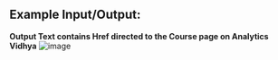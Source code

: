 ## Example Input/Output:
**Output Text contains Href directed to the Course page on Analytics Vidhya**
![image](https://github.com/user-attachments/assets/f69ab56d-eb0d-431f-b019-f503968c506e)

